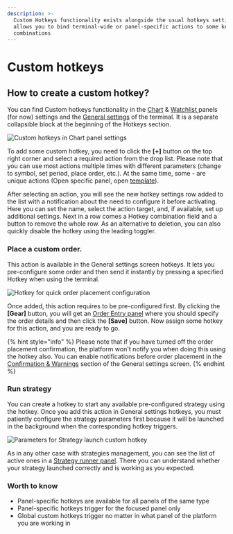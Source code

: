 ```yaml
---
description: >-
  Custom Hotkeys functionality exists alongside the usual hotkeys settings and
  allows you to bind terminal-wide or panel-specific actions to some keyboard
  combinations
---
```


# Custom hotkeys

## How to create a custom hotkey?

You can find Custom hotkeys functionality in the [Chart](../analytics-panels/chart/) & [Watchlist ](../analytics-panels/watchlist.md)panels (for now) settings and the [General settings](general-settings-1.md) of the terminal. It is a separate collapsible block at the beginning of the Hotkeys section.

![Custom hotkeys in Chart panel settings](<../.gitbook/assets/image3 (2).png>)

To add some custom hotkey, you need to click the **\[+]** button on the top right corner and select a required action from the drop list. Please note that you can use most actions multiple times with different parameters (change to symbol, set period, place order, etc.). At the same time, some - are unique actions (Open specific panel, open [template](templates.md)).

After selecting an action, you will see the new hotkey settings row added to the list with a notification about the need to configure it before activating. Here you can set the name, select the action target, and, if available, set up additional settings. Next in a row comes a Hotkey combination field and a button to remove the whole row. As an alternative to deletion, you can also quickly disable the hotkey using the leading toggler.

### Place a custom order.&#x20;

This action is available in the General settings screen hotkeys. It lets you pre-configure some order and then send it instantly by pressing a specified Hotkey when using the terminal.

![Hotkey for quick order placement configuration](<../.gitbook/assets/image2 (1).png>)

Once added, this action requires to be pre-configured first. By clicking the **\[Gear]** button, you will get an [Order Entry panel](../trading-panels/order-entry/) where you should specify the order details and then click the **\[Save]** button. Now assign some hotkey for this action, and you are ready to go.

{% hint style="info" %}
Please note that if you have turned off the order placement confirmation, the platform won't notify you when doing this using the hotkey also. You can enable notifications before order placement in the [Confirmation & Warnings](general-settings-1.md#confirmations) section of the General settings screen.
{% endhint %}

### Run strategy&#x20;

You can create a hotkey to start any available pre-configured strategy using the hotkey. Once you add this action in General settings hotkeys, you must patiently configure the strategy parameters first because it will be launched in the background when the corresponding hotkey triggers.

![Parameters for Strategy launch custom hotkey](../.gitbook/assets/image1.png)

As in any other case with strategies management, you can see the list of active ones in a [Strategy runner panel](../FlowTrade-algo/strategy-runner.md). There you can understand whether your strategy launched correctly and is working as you expected.&#x20;

### Worth to know&#x20;

* Panel-specific hotkeys are available for all panels of the same type&#x20;
* Panel-specific hotkeys trigger for the focused panel only&#x20;
* Global custom hotkeys trigger no matter in what panel of the platform you are working in
